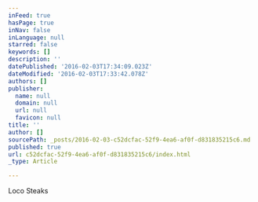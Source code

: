 ```yaml
---
inFeed: true
hasPage: true
inNav: false
inLanguage: null
starred: false
keywords: []
description: ''
datePublished: '2016-02-03T17:34:09.023Z'
dateModified: '2016-02-03T17:33:42.078Z'
authors: []
publisher:
  name: null
  domain: null
  url: null
  favicon: null
title: ''
author: []
sourcePath: _posts/2016-02-03-c52dcfac-52f9-4ea6-af0f-d831835215c6.md
published: true
url: c52dcfac-52f9-4ea6-af0f-d831835215c6/index.html
_type: Article

---
```

Loco Steaks